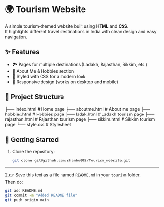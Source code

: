 # 🌍 Tourism Website

A simple tourism-themed website built using **HTML** and **CSS**.  
It highlights different travel destinations in India with clean design and easy navigation.

## ✨ Features
- 🏞️ Pages for multiple destinations (Ladakh, Rajasthan, Sikkim, etc.)
- 👤 About Me & Hobbies section
- 🎨 Styled with CSS for a modern look
- 📱 Responsive design (works on desktop and mobile)

## 📂 Project Structure
├── index.html # Home page
├── aboutme.html # About me page
├── hobbies.html # Hobbies page
├── ladak.html # Ladakh tourism page
├── rajasthan.html # Rajasthan tourism page
├── sikkim.html # Sikkim tourism page
└── style.css # Stylesheet



## 🚀 Getting Started

1. Clone the repository:
   ```bash
   git clone git@github.com:shambu005/Tourism_website.git

---

2.👉 Save this text as a file named `README.md` in your `tourism` folder.  
Then do:

```bash
git add README.md
git commit -m "Added README file"
git push origin main
